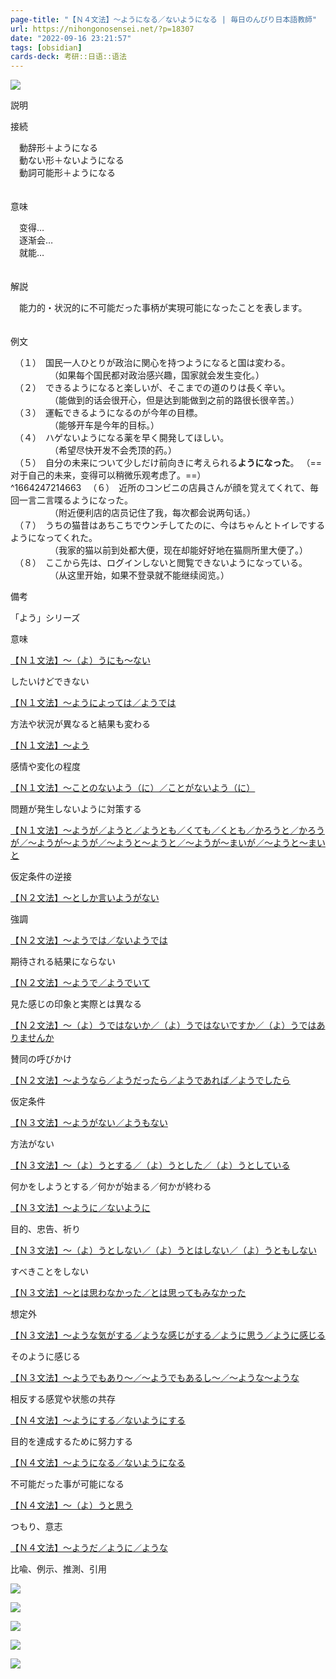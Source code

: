 ```yaml
---
page-title: "【Ｎ４文法】～ようになる／ないようになる | 毎日のんびり日本語教師"
url: https://nihongonosensei.net/?p=18307
date: "2022-09-16 23:21:57"
tags: [obsidian] 
cards-deck: 考研::日语::语法
---
```

![](https://nihongonosensei.net/pic/n4n5top.png)

説明

接続

　動辞形＋ようになる  
　動ない形＋ないようになる  
　動詞可能形＋ようになる  
　

意味

　变得…  
　逐渐会…  
　就能…  
　

解説

　能力的・状況的に不可能だった事柄が実現可能になったことを表します。  
　

例文

　（１）　国民一人ひとりが政治に関心を持つようになると国は変わる。  
　　　　　（如果每个国民都对政治感兴趣，国家就会发生变化。）  
　（２）　できるようになると楽しいが、そこまでの道のりは長く辛い。  
　　　　　（能做到的话会很开心，但是达到能做到之前的路很长很辛苦。）  
　（３）　運転できるようになるのが今年の目標。  
　　　　　（能够开车是今年的目标。）  
　（４）　ハゲないようになる薬を早く開発してほしい。  
　　　　　（希望尽快开发不会秃顶的药。）  
　（５）　自分の未来について少しだけ前向きに考えられる**ようになった**。  （==对于自己的未来，变得可以稍微乐观考虑了。==）  
^1664247214663
　（６）　近所のコンビニの店員さんが顔を覚えてくれて、毎回一言二言喋るようになった。  
　　　　　（附近便利店的店员记住了我，每次都会说两句话。）  
　（７）　うちの猫昔はあちこちでウンチしてたのに、今はちゃんとトイレでするようになってくれた。  
　　　　　（我家的猫以前到处都大便，现在却能好好地在猫厕所里大便了。）  
　（８）　ここから先は、ログインしないと閲覧できないようになっている。  
　　　　　（从这里开始，如果不登录就不能继续阅览。）

備考

「よう」シリーズ

意味

[【Ｎ１文法】～（よ）うにも～ない](https://nihongonosensei.net/?p=5978)

したいけどできない

[【Ｎ１文法】～ようによっては／ようでは](https://nihongonosensei.net/?p=7983)

方法や状況が異なると結果も変わる

[【Ｎ１文法】～よう](https://nihongonosensei.net/?p=7979)

感情や変化の程度

[【Ｎ１文法】～ことのないよう（に）／ことがないよう（に）](https://nihongonosensei.net/?p=9197)

問題が発生しないように対策する

[【Ｎ１文法】～ようが／ようと／ようとも／くても／くとも／かろうと／かろうが／～ようが～ようが／～ようと～ようと／～ようが～まいが／～ようと～まいと](https://nihongonosensei.net/?p=20098)

仮定条件の逆接

[【Ｎ２文法】～としか言いようがない](https://nihongonosensei.net/?p=9462)

強調

[【Ｎ２文法】～ようでは／ないようでは](https://nihongonosensei.net/?p=12987)

期待される結果にならない

[【Ｎ２文法】～ようで／ようでいて](https://nihongonosensei.net/?p=12995)

見た感じの印象と実際とは異なる

[【Ｎ２文法】～（よ）うではないか／（よ）うではないですか／（よ）うではありませんか](https://nihongonosensei.net/?p=13136)

賛同の呼びかけ

[【Ｎ２文法】～ようなら／ようだったら／ようであれば／ようでしたら](https://nihongonosensei.net/?p=20116)

仮定条件

[【Ｎ３文法】～ようがない／ようもない](https://nihongonosensei.net/?p=7981)

方法がない

[【Ｎ３文法】～（よ）うとする／（よ）うとした／（よ）うとしている](https://nihongonosensei.net/?p=8730)

何かをしようとする／何かが始まる／何かが終わる

[【Ｎ３文法】～ように／ないように](https://nihongonosensei.net/?p=8710)

目的、忠告、祈り

[【Ｎ３文法】～（よ）うとしない／（よ）うとはしない／（よ）うともしない](https://nihongonosensei.net/?p=20103)

すべきことをしない

[【Ｎ３文法】～とは思わなかった／とは思ってもみなかった](https://nihongonosensei.net/?p=20105)

想定外

[【Ｎ３文法】～ような気がする／ような感じがする／ように思う／ように感じる](https://nihongonosensei.net/?p=20112)

そのように感じる

[【Ｎ３文法】～ようでもあり～／～ようでもあるし～／～ような～ような](https://nihongonosensei.net/?p=20114)

相反する感覚や状態の共存

[【Ｎ４文法】～ようにする／ないようにする](https://nihongonosensei.net/?p=18305)

目的を達成するために努力する

[【Ｎ４文法】～ようになる／ないようになる](https://nihongonosensei.net/?p=18307)

不可能だった事が可能になる

[【Ｎ４文法】～（よ）うと思う](https://nihongonosensei.net/?p=20101)

つもり、意志

[【Ｎ４文法】～ようだ／ように／ような](https://nihongonosensei.net/?p=20107)

比喩、例示、推測、引用

[![](https://nihongonosensei.net/pic/n1top2.png)](https://nihongonosensei.net/?page_id=10246#linkn1)

[![](https://nihongonosensei.net/pic/n2top2.png)](https://nihongonosensei.net/?page_id=10246#linkn2)

[![](https://nihongonosensei.net/pic/n3top2.png)](https://nihongonosensei.net/?page_id=10246#linkn3)

[![](https://nihongonosensei.net/pic/n4n5top2.png)](https://nihongonosensei.net/?page_id=10246#linkn4n5)

[![](https://nihongonosensei.net/pic/n0top2.png)](https://nihongonosensei.net/?page_id=10246#linkn0)
